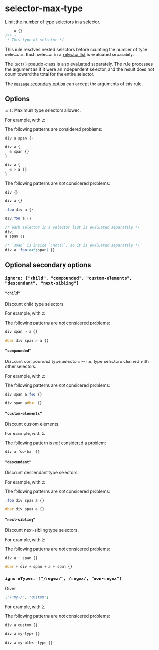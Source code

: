 # selector-max-type  
  
Limit the number of type selectors in a selector.  
  
<!-- prettier-ignore -->  
```css  
    a {}  
/** ↑  
 * This type of selector */  
```  
  
This rule resolves nested selectors before counting the number of type selectors. Each selector in a [selector list](https://www.w3.org/TR/selectors4/#selector-list) is evaluated separately.  
  
The `:not()` pseudo-class is also evaluated separately. The rule processes the argument as if it were an independent selector, and the result does not count toward the total for the entire selector.  
  
The [`message` secondary option](../../../docs/user-guide/configure.md#message) can accept the arguments of this rule.  
  
## Options  
  
`int`: Maximum type selectors allowed.  
  
For example, with `2`:  
  
The following patterns are considered problems:  
  
<!-- prettier-ignore -->  
```css  
div a span {}  
```  
  
<!-- prettier-ignore -->  
```css  
div a {  
  & span {}  
}  
```  
  
<!-- prettier-ignore -->  
```css  
div a {  
  & > a {}  
}  
```  
  
The following patterns are _not_ considered problems:  
  
<!-- prettier-ignore -->  
```css  
div {}  
```  
  
<!-- prettier-ignore -->  
```css  
div a {}  
```  
  
<!-- prettier-ignore -->  
```css  
.foo div a {}  
```  
  
<!-- prettier-ignore -->  
```css  
div.foo a {}  
```  
  
<!-- prettier-ignore -->  
```css  
/* each selector in a selector list is evaluated separately */  
div,  
a span {}  
```  
  
<!-- prettier-ignore -->  
```css  
/* `span` is inside `:not()`, so it is evaluated separately */  
div a .foo:not(span) {}  
```  
  
## Optional secondary options  
  
### `ignore: ["child", "compounded", "custom-elements", "descendant", "next-sibling"]`  
  
#### `"child"`  
  
Discount child type selectors.  
  
For example, with `2`:  
  
The following patterns are _not_ considered problems:  
  
<!-- prettier-ignore -->  
```css  
div span > a {}  
```  
  
<!-- prettier-ignore -->  
```css  
#bar div span > a {}  
```  
  
#### `"compounded"`  
  
Discount compounded type selectors -- i.e. type selectors chained with other selectors.  
  
For example, with `2`:  
  
The following patterns are _not_ considered problems:  
  
<!-- prettier-ignore -->  
```css  
div span a.foo {}  
```  
  
<!-- prettier-ignore -->  
```css  
div span a#bar {}  
```  
  
#### `"custom-elements"`  
  
Discount custom elements.  
  
For example, with `2`:  
  
The following pattern is _not_ considered a problem:  
  
<!-- prettier-ignore -->  
```css  
div a foo-bar {}  
```  
  
#### `"descendant"`  
  
Discount descendant type selectors.  
  
For example, with `2`:  
  
The following patterns are _not_ considered problems:  
  
<!-- prettier-ignore -->  
```css  
.foo div span a {}  
```  
  
<!-- prettier-ignore -->  
```css  
#bar div span a {}  
```  
  
#### `"next-sibling"`  
  
Discount next-sibling type selectors.  
  
For example, with `2`:  
  
The following patterns are _not_ considered problems:  
  
<!-- prettier-ignore -->  
```css  
div a + span {}  
```  
  
<!-- prettier-ignore -->  
```css  
#bar + div + span + a + span {}  
```  
  
### `ignoreTypes: ["/regex/", /regex/, "non-regex"]`  
  
Given:  
  
```json  
["/^my-/", "custom"]  
```  
  
For example, with `2`.  
  
The following patterns are _not_ considered problems:  
  
<!-- prettier-ignore -->  
```css  
div a custom {}  
```  
  
<!-- prettier-ignore -->  
```css  
div a my-type {}  
```  
  
<!-- prettier-ignore -->  
```css  
div a my-other-type {}  
```  
